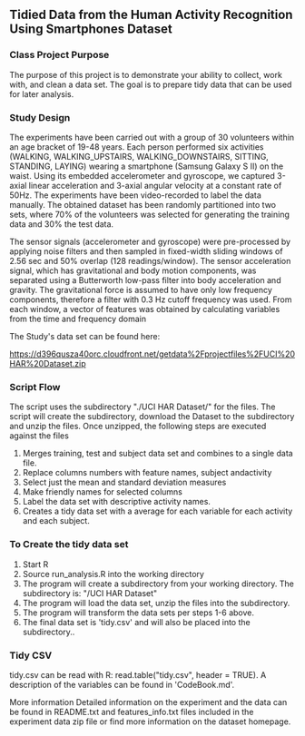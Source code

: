 ## Tidied Data from the Human Activity Recognition Using Smartphones Dataset

### Class Project Purpose

The purpose of this project is to demonstrate your ability to collect, work with, and clean a data set. The goal is to prepare tidy data that can be used for later analysis. 

### Study Design

The experiments have been carried out with a group of 30 volunteers within an age bracket of 19-48 years. Each person performed six activities (WALKING, WALKING_UPSTAIRS, WALKING_DOWNSTAIRS, SITTING, STANDING, LAYING) wearing a smartphone (Samsung Galaxy S II) on the waist. Using its embedded accelerometer and gyroscope, we captured 3-axial linear acceleration and 3-axial angular velocity at a constant rate of 50Hz. The experiments have been video-recorded to label the data manually. The obtained dataset has been randomly partitioned into two sets, where 70% of the volunteers was selected for generating the training data and 30% the test data. 

The sensor signals (accelerometer and gyroscope) were pre-processed by applying noise filters and then sampled in fixed-width sliding windows of 2.56 sec and 50% overlap (128 readings/window). The sensor acceleration signal, which has gravitational and body motion components, was separated using a Butterworth low-pass filter into body acceleration and gravity. The gravitational force is assumed to have only low frequency components, therefore a filter with 0.3 Hz cutoff frequency was used. From each window, a vector of features was obtained by calculating variables from the time and frequency domain

The Study's data set can be found here:

  https://d396qusza40orc.cloudfront.net/getdata%2Fprojectfiles%2FUCI%20HAR%20Dataset.zip 


### Script Flow

The script uses the subdirectory "./UCI HAR Dataset/" for the files.  The script will create the 
subdirectory, download the Dataset to the subdirectory and unzip the files. Once unzipped, the following steps are executed
against the files 
 1. Merges training, test and subject data set and combines to a single data file.
 2. Replace columns numbers with feature names, subject andactivity
 3. Select just the mean and standard deviation measures
 4. Make friendly names for selected columns
 5. Label the data set with descriptive activity names. 
 6. Creates a tidy data set with a average for each variable for each activity and each subject. 


### To Create the tidy data set

1. Start R
2. Source run_analysis.R into the working directory
3. The program will create a subdirectory from your working directory. The subdirectory is: "/UCI HAR Dataset"
4. The program will load the data set, unzip the files into the subdirectory.
5. The program will transform the data sets per steps 1-6 above.
3. The final data set is 'tidy.csv' and will also be placed into the subdirectory..   

### Tidy CSV

tidy.csv can be read with R: read.table("tidy.csv", header = TRUE). A description of the variables can be found in 'CodeBook.md'.

More information
Detailed information on the experiment and the data can be found in  README.txt and features_info.txt files included in the experiment data zip file or find more information on the dataset homepage.

